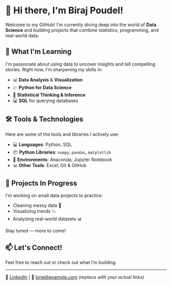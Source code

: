# 👋 Hi there, I'm Biraj Poudel!

Welcome to my GitHub! I'm currently diving deep into the world of **Data Science** and building projects that combine statistics, programming, and real-world data.

## 🧠 What I'm Learning
I'm passionate about using data to uncover insights and tell compelling stories. Right now, I'm sharpening my skills in:
- 📊 **Data Analysis** & **Visualization**
- 📈 **Python for Data Science**
- 🧮 **Statistical Thinking & Inference**
- 💻 **SQL** for querying databases

## 🛠️ Tools & Technologies
Here are some of the tools and libraries I actively use:

- 💻 **Languages**: Python, SQL  
- 📦 **Python Libraries**: `numpy`, `pandas`, `matplotlib`  
- 🧪 **Environments**: Anaconda, Jupyter Notebook  
- 📊 **Other Tools**: Excel, Git & GitHub  

## 🚧 Projects In Progress
I'm working on small data projects to practice:
- Cleaning messy data 🧼  
- Visualizing trends 📉  
- Analyzing real-world datasets 📊  

Stay tuned — more to come!

## 📫 Let's Connect!
Feel free to reach out or check out what I’m building.

---

🔗 [LinkedIn](#) | 📧 biraj@example.com *(replace with your actual links)*  
